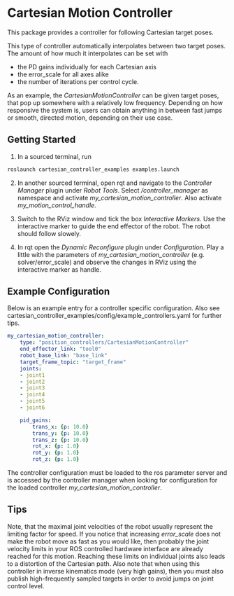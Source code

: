# Cartesian Motion Controller
This package provides a controller for following Cartesian target poses.

This type of controller automatically interpolates between two target poses.
The amount of how much it interpolates can be set with
* the PD gains individually for each Cartesian axis
* the error_scale for all axes alike
* the number of iterations per control cycle.

As an example, the *CartesianMotionController* can be given target poses,
that pop up somewhere with a relatively low frequency.
Depending on how responsive the system is, users can obtain anything in between
fast jumps or smooth, directed motion, depending on their use case.

## Getting Started
1) In a sourced terminal, run
```bash
roslaunch cartesian_controller_examples examples.launch
```
2) In another sourced terminal, open rqt and navigate to the *Controller Manager* plugin under *Robot Tools*.
Select */controller_manager* as namespace and activate *my_cartesian_motion_controller*. Also activate
*my_motion_control_handle*.

3) Switch to the RViz window and tick the box *Interactive Markers*. Use the interactive marker to guide the end effector of the robot. The robot should follow slowely.

4) In rqt open the *Dynamic Reconfigure* plugin under *Configuration*. Play a
little with the parameters of *my_cartesian_motion_controller* (e.g. solver/error_scale) and observe the
changes in RViz  using the interactive marker as handle.

## Example Configuration
Below is an example entry for a controller specific configuration. Also see cartesian_controller_examples/config/example_controllers.yaml for further tips.
```yaml
my_cartesian_motion_controller:
    type: "position_controllers/CartesianMotionController"
    end_effector_link: "tool0"
    robot_base_link: "base_link"
    target_frame_topic: "target_frame"
    joints:
    - joint1
    - joint2
    - joint3
    - joint4
    - joint5
    - joint6

    pid_gains:
        trans_x: {p: 10.0}
        trans_y: {p: 10.0}
        trans_z: {p: 10.0}
        rot_x: {p: 1.0}
        rot_y: {p: 1.0}
        rot_z: {p: 1.0}
```

The controller configuration must be loaded to the ros parameter server and is accessed by the controller manager when looking for configuration for the loaded controller *my_cartesian_motion_controller*.

## Tips
Note, that the maximal joint velocities of the robot usually represent the
limiting factor for speed.
If you notice that increasing *error_scale* does
not make the robot move as fast as you would like, then probably the joint
velocity limits in your ROS controlled hardware interface are already reached for this motion.
Reaching these limits on individual joints also leads to a distortion of the
Cartesian path.
Also note that when using this controller in inverse kinematics mode (very high gains), then
you must also publish high-frequently sampled targets in order to avoid jumps on joint
control level.
